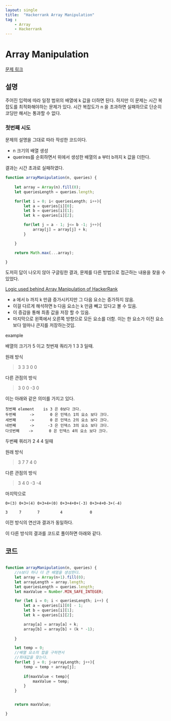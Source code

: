 ```yaml
---
layout: single
title:  "Hackerrank Array Manipulation"
tag : 
    - Array
    - Hackerrank
---
```



# Array Manipulation

[문제 링크](https://www.hackerrank.com/challenges/crush/problem)

## 설명

주어진 입력에 따라 일정 범위의 배열에 k 값을 더하면 된다. 하지만 이 문제는 시간 복잡도를 최적화해야하는 문제가 있다. 시간 복잡도가 n 을 초과하면 실패하므로 단순히 코딩만 해서는 통과할 수 없다.

### 첫번째 시도
문제의 설명을 그대로 따라 작성한 코드이다. 

- n 크기의 배열 생성
- querires를 순회하면서 위에서 생성한 배열의 a 부터 b까지 k 값을 더한다.

결과는 시간 초과로 실패하였다.

```js
function arrayManipulation(n, queries) {
    
    let array = Array(n).fill(0);
    let queriesLength = queries.length;

    for(let i = 0; i< queriesLength; i++){
        let a = queries[i][0];
        let b = queries[i][1];
        let k = queries[i][2];

        for(let j = a - 1; j<= b -1; j++){
            array[j] = array[j] + k;
        }

    }

    return Math.max(...array);

}

```

도저히 답이 나오지 않아 구글링한 결과, 문제를 다른 방법으로 접근하는 내용을 찾을 수 있었다.

[Logic used behind Array Manipulation of HackerRank
](https://stackoverflow.com/a/48162313/3836836) 


- a 에서 b 까지 k 만큼 증가시키지만 그 다음 요소는 증가하지 않음.
- 이걸 다르게 해석하면 b 다음 요소는 k 만큼 빼고 있다고 볼 수 있음.
- 이 증감을 통해 최종 값을 저장 할 수 있음.
- 마지막으로 왼쪽에서 오른쪽 방향으로 모든 요소를 더함. 이는 한 요소가 이전 요소보다 얼마나 큰지를 저장하는것임.

example

배열의 크기가 5 이고 첫번재 쿼리가 1 3 3 일때.

원래 방식
> 3 3 3 0 0

다른 관점의 방식
> 3 0 0 -3 0

이는 아래와 같은 의미를 가지고 있다.

    첫번째 element    is 3 은 0보다 크다.
    두번째      ->       0 은 인덱스 1의 요소 보다 크다.
    세번째      ->       0 은 인덱스 2의 요소 보다 크다.
    네번째      ->      -3 은 인덱스 3의 요소 보다 크다.
    다섯번째    ->       0 은 인덱스 4의 요소 보다 크다.

두번째 쿼리가 2 4 4 일때

원래 방식
> 3 7 7 4 0

다른 관점의 방식
> 3 4 0 -3 -4


마지막으로

    0+(3) 0+3+(4) 0+3+4+(0) 0+3+4+0+(-3) 0+3+4+0-3+(-4)

    3     7       7         4            0  

이전 방식의 연산과 결과가 동일하다.

이 다른 방식의 결과를 코드로 풀이하면 아래와 같다.


## 코드

```js

function arrayManipulation(n, queries) {
    //n보다 하나 더 큰 배열을 생성한다.
    let array = Array(n+1).fill(0);
    let arrayLength = array.length;
    let queriesLength = queries.length;
    let maxValue = Number.MIN_SAFE_INTEGER;

    for (let i = 0; i < queriesLength; i++) {
        let a = queries[i][0] - 1;
        let b = queries[i][1];
        let k = queries[i][2];

        array[a] = array[a] + k;
        array[b] = array[b] + (k * -1);
      
    }

    let temp = 0;
    //배열 요소의 합을 구하면서
    //최대값을 찾는다.
    for(let j = 0; j<arrayLength; j++){
        temp = temp + array[j];
        
        if(maxValue < temp){
            maxValue = temp;
        }
    }


    return maxValue;

}

```
